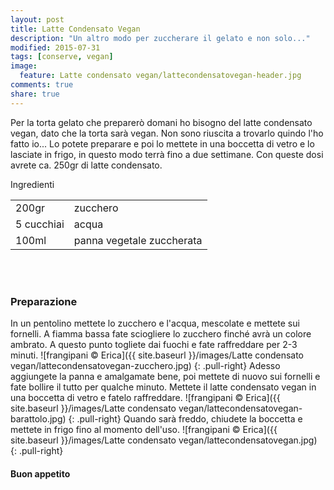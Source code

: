 ```yaml
---
layout: post
title: Latte Condensato Vegan
description: "Un altro modo per zuccherare il gelato e non solo..."
modified: 2015-07-31
tags: [conserve, vegan]
image:
  feature: Latte condensato vegan/lattecondensatovegan-header.jpg
comments: true
share: true
---
```


Per la torta gelato che preparerò domani ho bisogno del latte condensato vegan, dato che la torta sarà vegan. Non sono riuscita a trovarlo quindo l'ho fatto io... Lo potete preparare e poi lo mettete in una boccetta di vetro e lo lasciate in frigo, in questo modo terrà fino a due settimane. Con queste dosi avrete ca. 250gr di latte condensato.


<div class="ingredients">
  <div class="ingredients-title">Ingredienti</div>
  <table>
    <tbody>
      <tr>
        <td>200gr</td>
        <td>zucchero</td>
      </tr>
      <tr>
        <td>5 cucchiai</td>
        <td>acqua</td>
      </tr>
      <tr>
        <td>100ml</td>
        <td>panna vegetale zuccherata</td>
      </tr>
    </tbody>
  </table>
  <br></br>
</div>


<h3>
  <font color="grey">
    <i class="icon-cogs"></i>
  </font> Preparazione
</h3>

In un pentolino mettete lo zucchero e l'acqua, mescolate e mettete sui fornelli. A fiamma bassa fate sciogliere lo zucchero finché avrà un colore ambrato. A questo punto togliete dai fuochi e fate raffreddare per 2-3 minuti.
![frangipani © Erica]({{ site.baseurl }}/images/Latte condensato vegan/lattecondensatovegan-zucchero.jpg)
{: .pull-right}
Adesso aggiungete la panna e amalgamate bene, poi mettete di nuovo sui fornelli e fate bollire il tutto per qualche minuto. Mettete il latte condensato vegan in una boccetta di vetro e fatelo raffreddare.
![frangipani © Erica]({{ site.baseurl }}/images/Latte condensato vegan/lattecondensatovegan-barattolo.jpg)
{: .pull-right}
Quando sarà freddo, chiudete la boccetta e mettete in frigo fino al momento dell'uso.
![frangipani © Erica]({{ site.baseurl }}/images/Latte condensato vegan/lattecondensatovegan.jpg)
{: .pull-right}

<h4>Buon appetito
  <font color="red">
    <i class="icon-smile"></i>
  </font>
</h4>
